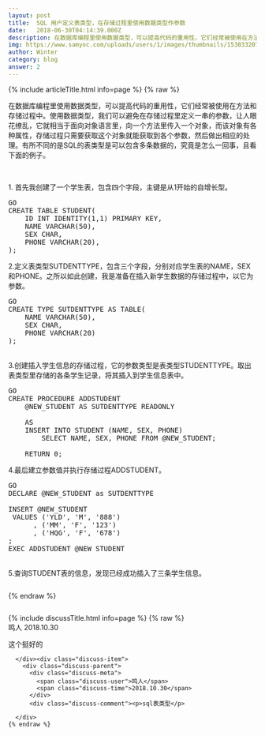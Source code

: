 ```yaml
---
layout: post
title:  SQL 用户定义表类型，在存储过程里使用数据类型作参数
date:   2018-06-30T04:14:39.000Z
description: 在数据库编程里使用数据类型，可以提高代码的重用性，它们经常被使用在方法和存储过程中。使用数据类型，我们可以避免在存储过程里定义一串的参数，让人眼花缭乱，它就相当...
img: https://www.samyoc.com/uploads/users/1/images/thumbnails/1530332077215.jpg
author: Winter
category: blog
answer: 2
---
```

<div class="article-root">
  <div class="article">
    {% include articleTitle.html info=page %}
    {% raw %}
    <div class="article-content"><p>在数据库编程里使用数据类型，可以提高代码的重用性，它们经常被使用在方法和存储过程中。使用数据类型，我们可以避免在存储过程里定义一串的参数，让人眼花缭乱，它就相当于面向对象语言里，向一个方法里传入一个对象，而该对象有各种属性，存储过程只需要获取这个对象就能获取到各个参数，然后做出相应的处理。有所不同的是SQL的表类型是可以包含多条数据的，究竟是怎么一回事，且看下面的例子。</p>

<p>&nbsp;</p>

<p>1. 首先我创建了一个学生表，包含四个字段，主键是从1开始的自增长型。</p>

<pre>
GO
CREATE TABLE STUDENT(
	ID INT IDENTITY(1,1) PRIMARY KEY,
	NAME VARCHAR(50),
	SEX CHAR,
	PHONE VARCHAR(20),
);</pre>

<p>2.定义表类型SUTDENTTYPE，包含三个字段，分别对应学生表的NAME，SEX和PHONE。之所以如此创建，我是准备在插入新学生数据的存储过程中，以它为参数。</p>

<pre>
GO
CREATE TYPE SUTDENTTYPE AS TABLE(
	NAME VARCHAR(50),
	SEX CHAR,
	PHONE VARCHAR(20)
);</pre>

<p><br />
3.创建插入学生信息的存储过程，它的参数类型是表类型STUDENTTYPE。取出表类型里存储的各条学生记录，将其插入到学生信息表中。</p>

<pre>
GO
CREATE PROCEDURE ADDSTUDENT
	@NEW_STUDENT AS SUTDENTTYPE READONLY

	AS
	INSERT INTO STUDENT (NAME, SEX, PHONE)
		SELECT NAME, SEX, PHONE FROM @NEW_STUDENT;

	RETURN 0;
</pre>

<p>4.最后建立参数值并执行存储过程ADDSTUDENT。</p>

<pre>
GO
DECLARE @NEW_STUDENT as SUTDENTTYPE

INSERT @NEW_STUDENT
 VALUES (&#39;YLD&#39;, &#39;M&#39;, &#39;888&#39;)
      , (&#39;MM&#39;, &#39;F&#39;, &#39;123&#39;)
      , (&#39;HQG&#39;, &#39;F&#39;, &#39;678&#39;)
; 
EXEC ADDSTUDENT @NEW_STUDENT</pre>

<p><br />
5.查询STUDENT表的信息，发现已经成功插入了三条学生信息。</p>

<p><img alt="" src="http://img.blog.csdn.net/20150814152618085?watermark/2/text/aHR0cDovL2Jsb2cuY3Nkbi5uZXQv/font/5a6L5L2T/fontsize/400/fill/I0JBQkFCMA==/dissolve/70/gravity/Center" style="box-sizing:border-box; margin:0px; max-width:100%" /></p>
</div>
    {% endraw %}
  </div>
  <p style="height: 0;width:0;overflow: hidden;"> 第64篇《SQL 用户定义表类型，在存储过程里使用数据类型作参数》来自Winter(https://github.com/aiyld/aiyld.github.io)的站点</p>
  <div class="discuss-wrapper">
    {% include discussTitle.html info=page %}
    {% raw %}
    <div class="discuss-item">
        <div class="discuss-parent">
          <div class="discuss-meta">
            <span class="discuss-user">鸣人</span>
            <span class="discuss-time">2018.10.30</span>
          </div>
          <div class="discuss-comment"><p>这个挺好的</p>
</div>
        </div>
        
      </div><div class="discuss-item">
        <div class="discuss-parent">
          <div class="discuss-meta">
            <span class="discuss-user">鸣人</span>
            <span class="discuss-time">2018.10.30</span>
          </div>
          <div class="discuss-comment"><p>sql表类型</p>
</div>
        </div>
        
      </div>
    {% endraw %}
  </div>
<div>
